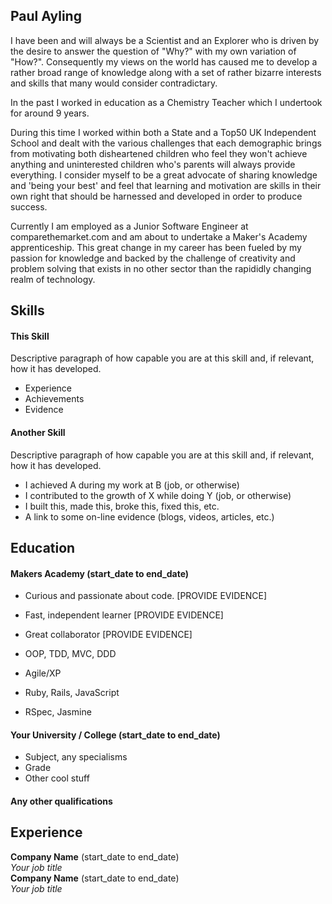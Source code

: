## Paul Ayling

I have been and will always be a Scientist and an Explorer who is driven by the desire to answer the question of "Why?" with my own variation of "How?". Consequently my views on the world has caused me to develop a rather broad range of knowledge along with a set of rather bizarre interests and skills that many would consider contradictary.

In the past I worked in education as a Chemistry Teacher which I undertook for around 9 years. 

During this time I worked within both a State and a Top50 UK Independent School and dealt with the various challenges that each demographic brings from motivating both disheartened children who feel they won't achieve anything and uninterested children who's parents will always provide everything. I consider myself to be a great advocate of sharing knowledge and 'being your best' and feel that learning and motivation are skills in their own right that should be harnessed and developed in order to produce success.

Currently I am employed as a Junior Software Engineer at comparethemarket.com and am about to undertake a Maker's Academy apprenticeship. This great change in my career has been fueled by my passion for knowledge and backed by the challenge of creativity and problem solving that exists in no other sector than the rapididly changing realm of technology.

## Skills

#### This Skill

Descriptive paragraph of how capable you are at this skill and, if relevant, how it has developed.

- Experience
- Achievements
- Evidence

#### Another Skill

Descriptive paragraph of how capable you are at this skill and, if relevant, how it has developed.

- I achieved A during my work at B (job, or otherwise)
- I contributed to the growth of X while doing Y (job, or otherwise)
- I built this, made this, broke this, fixed this, etc.
- A link to some on-line evidence (blogs, videos, articles, etc.)

## Education

#### Makers Academy (start_date to end_date)

- Curious and passionate about code. [PROVIDE EVIDENCE]
- Fast, independent learner [PROVIDE EVIDENCE]
- Great collaborator [PROVIDE EVIDENCE]

- OOP, TDD, MVC, DDD
- Agile/XP
- Ruby, Rails, JavaScript
- RSpec, Jasmine

#### Your University / College (start_date to end_date)

- Subject, any specialisms
- Grade
- Other cool stuff

#### Any other qualifications

## Experience

**Company Name** (start_date to end_date)    
*Your job title*  
**Company Name** (start_date to end_date)   
*Your job title*  
